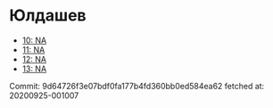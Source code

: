 # Юлдашев
- [10: NA](10.md)
- [11: NA](11.md)
- [12: NA](12.md)
- [13: NA](13.md)

Commit: 9d64726f3e07bdf0fa177b4fd360bb0ed584ea62
 fetched at: 20200925-001007
